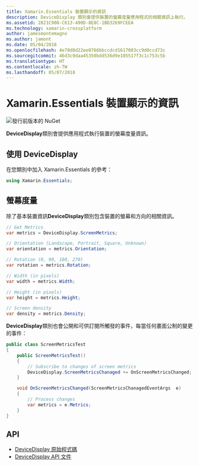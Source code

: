 ```yaml
---
title: Xamarin.Essentials 裝置顯示的資訊
description: DeviceDisplay 類別會提供裝置的螢幕度量應用程式的相關資訊上執行。
ms.assetid: 2821C908-C613-490D-8E8C-1BD3269FCEEA
ms.technology: xamarin-crossplatform
author: jamesmontemagno
ms.author: jamont
ms.date: 05/04/2018
ms.openlocfilehash: 4e78d0d22ee0766bbccdcd1617003cc9d0ccd73c
ms.sourcegitcommit: 46d3c9daa45350bdd536d9e105517f3c1c753c5b
ms.translationtype: HT
ms.contentlocale: zh-TW
ms.lasthandoff: 05/07/2018
---
```

# <a name="xamarinessentials-device-display-information"></a>Xamarin.Essentials 裝置顯示的資訊

![發行前版本的 NuGet](~/media/shared/pre-release.png)

**DeviceDisplay**類別會提供應用程式執行裝置的螢幕度量資訊。

## <a name="using-devicedisplay"></a>使用 DeviceDisplay

在您類別中加入 Xamarin.Essentials 的參考：

```csharp
using Xamarin.Essentials;
```

## <a name="screen-metrics"></a>螢幕度量

除了基本裝置資訊**DeviceDisplay**類別包含裝置的螢幕和方向的相關資訊。

```csharp
// Get Metrics
var metrics = DeviceDisplay.ScreenMetrics;

// Orientation (Landscape, Portrait, Square, Unknown)
var orientation = metrics.Orientation;

// Rotation (0, 90, 180, 270)
var rotation = metrics.Rotation;

// Width (in pixels)
var width = metrics.Width;

// Height (in pixels)
var height = metrics.Height;

// Screen density
var density = metrics.Density;
```

**DeviceDisplay**類別也會公開和可供訂閱所觸發的事件，每當任何畫面公制的變更的事件：

```csharp
public class ScreenMetricsTest
{
    public ScreenMetricsTest()
    {
        // Subscribe to changes of screen metrics
        DeviceDisplay.ScreenMetricsChanaged += OnScreenMetricsChanged;
    }

    void OnScreenMetricsChanged(ScreenMetricsChanagedEventArgs  e)
    {
        // Process changes
        var metrics = e.Metrics;
    }
}
```

## <a name="api"></a>API

- [DeviceDisplay 原始程式碼](https://github.com/xamarin/Essentials/tree/master/Essentials/DeviceDisplay)
- [DeviceDisplay API 文件](xref:Xamarin.Essentials.DeviceDisplay)
